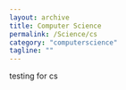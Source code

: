 ```yaml
---
layout: archive
title: Computer Science
permalink: /Science/cs
category: "computerscience"
tagline: ""
---
```

testing for cs

